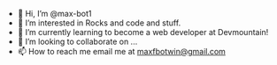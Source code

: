 - 👋 Hi, I’m @max-bot1
- 👀 I’m interested in Rocks and code and stuff.
- 🌱 I’m currently learning to become a web developer at Devmountain!
- 💞️ I’m looking to collaborate on ...
- 📫 How to reach me email me at maxfbotwin@gmail.com

<!---
max-bot1/max-bot1 is a ✨ special ✨ repository because its `README.md` (this file) appears on your GitHub profile.
You can click the Preview link to take a look at your changes.
--->
